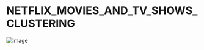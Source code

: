 # NETFLIX_MOVIES_AND_TV_SHOWS_CLUSTERING


![image](https://user-images.githubusercontent.com/98047808/164587251-ea682ab0-e339-4a44-bf4e-72cf06aef11b.png)
